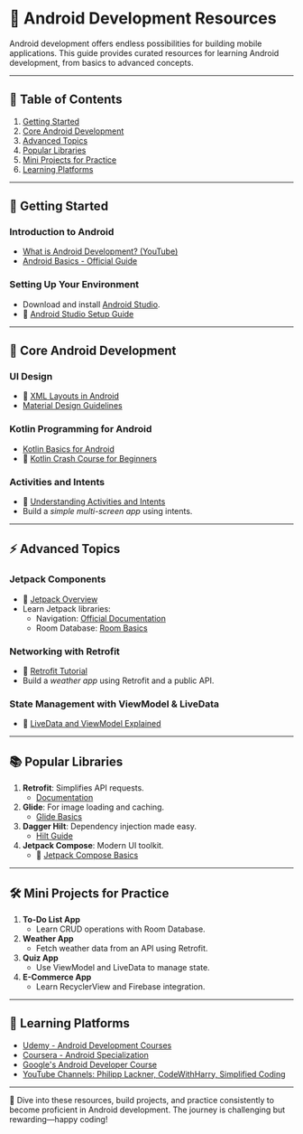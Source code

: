 # 📱 Android Development Resources  

Android development offers endless possibilities for building mobile applications. This guide provides curated resources for learning Android development, from basics to advanced concepts.  

---

## 📖 Table of Contents  

1. [Getting Started](#getting-started)  
2. [Core Android Development](#core-android-development)  
3. [Advanced Topics](#advanced-topics)  
4. [Popular Libraries](#popular-libraries)  
5. [Mini Projects for Practice](#mini-projects-for-practice)  
6. [Learning Platforms](#learning-platforms)  

---

## 🚀 Getting Started  

### **Introduction to Android**  
- [What is Android Development? (YouTube)](https://www.youtube.com/watch?v=fis26HvvDII)  
- [Android Basics - Official Guide](https://developer.android.com/courses/android-basics-kotlin/course)  

### **Setting Up Your Environment**  
- Download and install [Android Studio](https://developer.android.com/studio).  
- 🎥 [Android Studio Setup Guide](https://www.youtube.com/watch?v=hvLhLDjEzb0)  

---

## 📱 Core Android Development  

### **UI Design**  
- 🎥 [XML Layouts in Android](https://www.youtube.com/watch?v=Ns8TddXboFg)  
- [Material Design Guidelines](https://material.io/design)  

### **Kotlin Programming for Android**  
- [Kotlin Basics for Android](https://kotlinlang.org/docs/android-overview.html)  
- 🎥 [Kotlin Crash Course for Beginners](https://www.youtube.com/watch?v=F9UC9DY-vIU)  

### **Activities and Intents**  
- 🎥 [Understanding Activities and Intents](https://www.youtube.com/watch?v=w1-eBz8uEBE)  
- Build a *simple multi-screen app* using intents.  

---

## ⚡ Advanced Topics  

### **Jetpack Components**  
- 🎥 [Jetpack Overview](https://www.youtube.com/watch?v=WC1DbddZ3N8)  
- Learn Jetpack libraries:  
  - Navigation: [Official Documentation](https://developer.android.com/guide/navigation)  
  - Room Database: [Room Basics](https://www.youtube.com/watch?v=9Dd8J6GR-4A)  

### **Networking with Retrofit**  
- 🎥 [Retrofit Tutorial](https://www.youtube.com/watch?v=6LyagkoRWYA)  
- Build a *weather app* using Retrofit and a public API.  

### **State Management with ViewModel & LiveData**  
- 🎥 [LiveData and ViewModel Explained](https://www.youtube.com/watch?v=6Hc84vd_Yhw)  

---

## 📚 Popular Libraries  

1. **Retrofit**: Simplifies API requests.  
   - [Documentation](https://square.github.io/retrofit/)  
2. **Glide**: For image loading and caching.  
   - [Glide Basics](https://bumptech.github.io/glide/)  
3. **Dagger Hilt**: Dependency injection made easy.  
   - [Hilt Guide](https://developer.android.com/training/dependency-injection/hilt)  
4. **Jetpack Compose**: Modern UI toolkit.  
   - 🎥 [Jetpack Compose Basics](https://www.youtube.com/watch?v=VxASBoj_7m4)  

---

## 🛠️ Mini Projects for Practice  

1. **To-Do List App**  
   - Learn CRUD operations with Room Database.  
2. **Weather App**  
   - Fetch weather data from an API using Retrofit.  
3. **Quiz App**  
   - Use ViewModel and LiveData to manage state.  
4. **E-Commerce App**  
   - Learn RecyclerView and Firebase integration.  

---

## 🌟 Learning Platforms  

- [Udemy - Android Development Courses](https://www.udemy.com/topic/android-development/)  
- [Coursera - Android Specialization](https://www.coursera.org/specializations/android-app-development)  
- [Google's Android Developer Course](https://developer.android.com/courses)  
- [YouTube Channels: Philipp Lackner, CodeWithHarry, Simplified Coding](https://www.youtube.com/user/codewithharry)  

---

🎉 Dive into these resources, build projects, and practice consistently to become proficient in Android development. The journey is challenging but rewarding—happy coding!  

